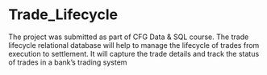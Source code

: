# Trade_Lifecycle
The project was submitted as part of CFG Data &amp; SQL course. The trade lifecycle relational database will help to manage the lifecycle of trades from execution to settlement.  It will capture the trade details and track the status of trades in a bank’s trading system
